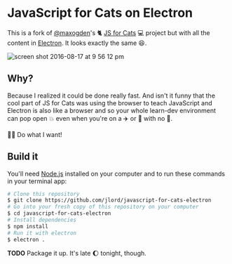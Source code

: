 # JavaScript for Cats on Electron

This is a fork of [@maxogden](https://github.com/maxogden)'s :cat2: [JS for Cats](http://github.com/maxogden/javascript-for-cats) :computer: project but with all the content in [Electron](http://electron.atom.io). It looks exactly the same :laughing:.

![screen shot 2016-08-17 at 9 56 12 pm](https://cloud.githubusercontent.com/assets/1305617/17762441/8b0245b6-64c5-11e6-812a-f8e2946a34e1.png)

## Why?

Because I realized it could be done really fast. And isn't it funny that the cool part of JS for Cats was using the browser to teach JavaScript and Electron is also like a browser and so your whole learn-dev environment can pop open :boom: even when you're on a :airplane: or :steam_locomotive: with no :signal_strength:.

:ok_woman: Do what I want!

## Build it

You'll need [Node.js](http://nodejs.org) installed on your computer and to run these commands in your terminal app:

```bash
# Clone this repository
$ git clone https://github.com/jlord/javascript-for-cats-electron
# Go into your fresh copy of this repository on your computer
$ cd javascript-for-cats-electron
# Install dependencies
$ npm install
# Run it with electron
$ electron .
```

**TODO** Package it up. It's late :moon: tonight, though.
